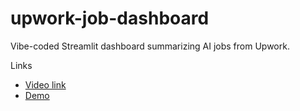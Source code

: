# upwork-job-dashboard
Vibe-coded Streamlit dashboard summarizing AI jobs from Upwork.

Links
- [Video link](https://youtu.be/uItWjWjH_Rs?si=bR8ET8ZJhN6HeDd4)
- [Demo](https://huggingface.co/spaces/shawhin/upwork-job-dashboard)
